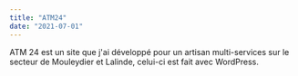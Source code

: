 ```yaml
---
title: "ATM24"
date: "2021-07-01"
---
```


ATM 24 est un site que j'ai développé pour un artisan multi-services sur le secteur de Mouleydier et Lalinde, celui-ci est fait avec WordPress.
